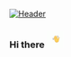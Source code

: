 [![Header](https://raw.githubusercontent.com/MartinHeinz/vermatanu/vermatanu/readme_header.png "Header")](https://)

### Hi there <img src="https://raw.githubusercontent.com/vermatanu/vermatanu/master/wave.gif" width="30px">

<!--
**vermatanu/vermatanu** is a ✨ _special_ ✨ repository because its `README.md` (this file) appears on your GitHub profile.

Here are some ideas to get you started:

- 🔭 I’m currently working on ...
- 🌱 I’m currently learning ...
- 👯 I’m looking to collaborate on ...
- 🤔 I’m looking for help with ...
- 💬 Ask me about ...
- 📫 How to reach me: ...
- 😄 Pronouns: ...
- ⚡ Fun fact: ...
-->
